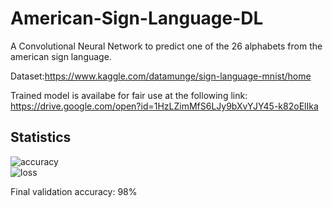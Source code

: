# American-Sign-Language-DL
A Convolutional Neural Network to predict one of the 26 alphabets from the american sign language.<br>

Dataset:https://www.kaggle.com/datamunge/sign-language-mnist/home <br>

Trained model is availabe for fair use at the following link: <br>
https://drive.google.com/open?id=1HzLZimMfS6LJy9bXvYJY45-k82oElIka <br>

## Statistics
![accuracy](https://user-images.githubusercontent.com/29172884/59925650-2f1c6880-9456-11e9-87e2-27bfa608f814.png)
<br>
![loss](https://user-images.githubusercontent.com/29172884/59925655-30e62c00-9456-11e9-84f1-284b10d5f159.png)
<br>

Final validation accuracy: 98%
